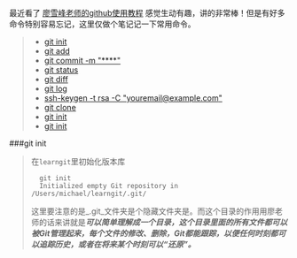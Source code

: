 最近看了
[廖雪峰老师的github使用教程](http://www.liaoxuefeng.com/wiki/0013739516305929606dd18361248578c67b8067c8c017b000/001373962845513aefd77a99f4145f0a2c7a7ca057e7570000)
感觉生动有趣，讲的非常棒！但是有好多命令特别容易忘记，这里仅做个笔记记一下常用命令。
>* <a href="#tips1">git init</a>
>* <a href="#tips2">git add</a>
>* [git commit -m "****"](./technology/git/init.html)
>* [git status](./technology/git/init.html)
>* [git diff](./technology/git/init.html)
>* [git log](./technology/git/init.html)
>* [ssh-keygen -t rsa -C "youremail@example.com"](./technology/git/init.html)
>* [git clone](./technology/git/init.html)
>* [git init](./technology/git/init.html)
>* [git init](./technology/git/init.html)

###<a id="tips1">git init</a>
>在`learngit`里初始化版本库
>
>		git init
>		Initialized empty Git repository in /Users/michael/learngit/.git/
>这里要注意的是_.git_文件夹是个隐藏文件夹是。而这个目录的作用用廖老师的话来讲就是***可以简单理解成一个目录，这个目录里面的所有文件都可以被Git管理起来，每个文件的修改、删除，Git都能跟踪，以便任何时刻都可以追踪历史，或者在将来某个时刻可以“还原”。***
>
